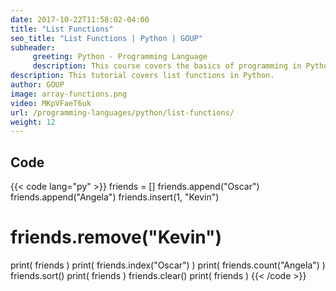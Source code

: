 ```yaml
---
date: 2017-10-22T11:58:02-04:00
title: "List Functions"
seo_title: "List Functions | Python | GOUP"
subheader:
     greeting: Python - Programming Language
     description: This course covers the basics of programming in Python. Work your way through the videos/articles and I'll teach you everything you need to know to start your programming journey!
description: This tutorial covers list functions in Python.
author: GOUP
image: array-functions.png
video: MKpVFaeT6uk
url: /programming-languages/python/list-functions/
weight: 12
---
```


## Code

{{< code lang="py" >}}
friends = []
friends.append("Oscar")
friends.append("Angela")
friends.insert(1, "Kevin")

# friends.remove("Kevin")
print( friends )
print( friends.index("Oscar") )
print( friends.count("Angela") )
friends.sort()
print( friends )
friends.clear()
print( friends )
{{< /code >}}